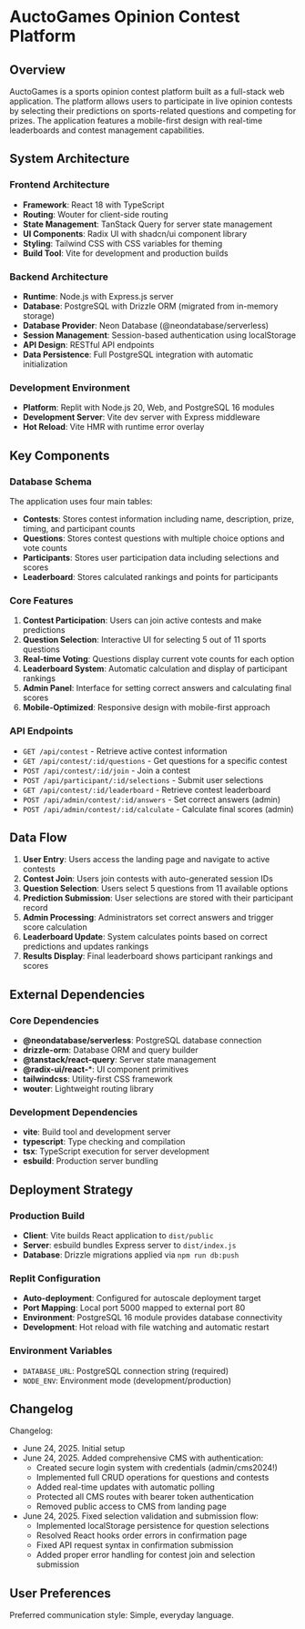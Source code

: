 # AuctoGames Opinion Contest Platform

## Overview

AuctoGames is a sports opinion contest platform built as a full-stack web application. The platform allows users to participate in live opinion contests by selecting their predictions on sports-related questions and competing for prizes. The application features a mobile-first design with real-time leaderboards and contest management capabilities.

## System Architecture

### Frontend Architecture
- **Framework**: React 18 with TypeScript
- **Routing**: Wouter for client-side routing
- **State Management**: TanStack Query for server state management
- **UI Components**: Radix UI with shadcn/ui component library
- **Styling**: Tailwind CSS with CSS variables for theming
- **Build Tool**: Vite for development and production builds

### Backend Architecture
- **Runtime**: Node.js with Express.js server
- **Database**: PostgreSQL with Drizzle ORM (migrated from in-memory storage)
- **Database Provider**: Neon Database (@neondatabase/serverless)
- **Session Management**: Session-based authentication using localStorage
- **API Design**: RESTful API endpoints
- **Data Persistence**: Full PostgreSQL integration with automatic initialization

### Development Environment
- **Platform**: Replit with Node.js 20, Web, and PostgreSQL 16 modules
- **Development Server**: Vite dev server with Express middleware
- **Hot Reload**: Vite HMR with runtime error overlay

## Key Components

### Database Schema
The application uses four main tables:
- **Contests**: Stores contest information including name, description, prize, timing, and participant counts
- **Questions**: Stores contest questions with multiple choice options and vote counts
- **Participants**: Stores user participation data including selections and scores
- **Leaderboard**: Stores calculated rankings and points for participants

### Core Features
1. **Contest Participation**: Users can join active contests and make predictions
2. **Question Selection**: Interactive UI for selecting 5 out of 11 sports questions
3. **Real-time Voting**: Questions display current vote counts for each option
4. **Leaderboard System**: Automatic calculation and display of participant rankings
5. **Admin Panel**: Interface for setting correct answers and calculating final scores
6. **Mobile-Optimized**: Responsive design with mobile-first approach

### API Endpoints
- `GET /api/contest` - Retrieve active contest information
- `GET /api/contest/:id/questions` - Get questions for a specific contest
- `POST /api/contest/:id/join` - Join a contest
- `POST /api/participant/:id/selections` - Submit user selections
- `GET /api/contest/:id/leaderboard` - Retrieve contest leaderboard
- `POST /api/admin/contest/:id/answers` - Set correct answers (admin)
- `POST /api/admin/contest/:id/calculate` - Calculate final scores (admin)

## Data Flow

1. **User Entry**: Users access the landing page and navigate to active contests
2. **Contest Join**: Users join contests with auto-generated session IDs
3. **Question Selection**: Users select 5 questions from 11 available options
4. **Prediction Submission**: User selections are stored with their participant record
5. **Admin Processing**: Administrators set correct answers and trigger score calculation
6. **Leaderboard Update**: System calculates points based on correct predictions and updates rankings
7. **Results Display**: Final leaderboard shows participant rankings and scores

## External Dependencies

### Core Dependencies
- **@neondatabase/serverless**: PostgreSQL database connection
- **drizzle-orm**: Database ORM and query builder
- **@tanstack/react-query**: Server state management
- **@radix-ui/react-***: UI component primitives
- **tailwindcss**: Utility-first CSS framework
- **wouter**: Lightweight routing library

### Development Dependencies
- **vite**: Build tool and development server
- **typescript**: Type checking and compilation
- **tsx**: TypeScript execution for server development
- **esbuild**: Production server bundling

## Deployment Strategy

### Production Build
- **Client**: Vite builds React application to `dist/public`
- **Server**: esbuild bundles Express server to `dist/index.js`
- **Database**: Drizzle migrations applied via `npm run db:push`

### Replit Configuration
- **Auto-deployment**: Configured for autoscale deployment target
- **Port Mapping**: Local port 5000 mapped to external port 80
- **Environment**: PostgreSQL 16 module provides database connectivity
- **Development**: Hot reload with file watching and automatic restart

### Environment Variables
- `DATABASE_URL`: PostgreSQL connection string (required)
- `NODE_ENV`: Environment mode (development/production)

## Changelog

Changelog:
- June 24, 2025. Initial setup
- June 24, 2025. Added comprehensive CMS with authentication:
  * Created secure login system with credentials (admin/cms2024!)
  * Implemented full CRUD operations for questions and contests
  * Added real-time updates with automatic polling
  * Protected all CMS routes with bearer token authentication
  * Removed public access to CMS from landing page
- June 24, 2025. Fixed selection validation and submission flow:
  * Implemented localStorage persistence for question selections
  * Resolved React hooks order errors in confirmation page
  * Fixed API request syntax in confirmation submission
  * Added proper error handling for contest join and selection submission

## User Preferences

Preferred communication style: Simple, everyday language.